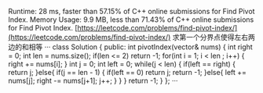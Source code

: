 Runtime: 28 ms, faster than 57.15% of C++ online submissions for Find Pivot Index.
Memory Usage: 9.9 MB, less than 71.43% of C++ online submissions for Find Pivot Index.
[https://leetcode.com/problems/find-pivot-index/](https://leetcode.com/problems/find-pivot-index/)
求第一个分界点使得左右两边的和相等
···
class Solution {
public:
    int pivotIndex(vector<int>& nums) {
        int right = 0;
        int len = nums.size();
        if(len <= 2)
            return -1;
        for(int i = 1; i < len ; i++)
        {
            right += nums[i];
        }
        int j = 0;
        int left = 0;
        while(j < len)
        {
            if(left == right)
            {
                return j;
            }else{
                if(j == len - 1)
                {
                    if(left == 0)
                        return j;
                    return -1;
                }else{
                    left += nums[j];
                    right -= nums[j+1];
                    j++;
                }
            }
        }
        return -1;
    }
};
···

